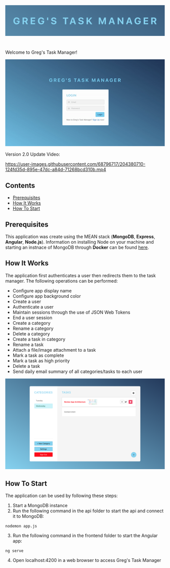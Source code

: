 <img src="assets/logo.png" alt="Greg's Task Manager Logo" width="700"/>

#

 Welcome to Greg's Task Manager!
 
 <img src="assets/frontpage.gif" alt="Greg's Task Manager Logo" width="700"/>
 
 Version 2.0 Update Video: 

https://user-images.githubusercontent.com/68796717/204380710-124fd35d-895e-47dc-a84d-71268bcd310b.mp4


 
 
## Contents
- [Prerequisites](#Prerequisites)
- [How It Works](#How-It-Works)
- [How To Start](#How-To-Start)

## Prerequisites

This application was create using the MEAN stack (**MongoDB**, **Express**, **Angular**, **Node.js**). Information on installing Node on your machine and starting an instnace of MongoDB through **Docker** can be found [here](https://medium.com/zenofai/how-to-build-a-node-js-and-mongodb-application-with-docker-containers-15e535baabf5). 

## How It Works

The application first authenticates a user then redirects them to the task manager. The following operations can be performed:
- Configure app display name
- Configure app background color
- Create a user
- Authenticate a user
- Maintain sessions through the use of JSON Web Tokens
- End a user session
- Create a category
- Rename a category
- Delete a category
- Create a task in category
- Rename a task
- Attach a file/image attachment to a task
- Mark a task as complete
- Mark a task as high priority
- Delete a task
- Send daily email summary of all categories/tasks to each user

<img src="assets/TaskManagerScreenshot.png" alt="Greg's Task Manager Logo" width="700"/>

## How To Start

The application can be used by following these steps:
1. Start a MongoDB instance
2. Run the following command in the api folder to start the api and connect it to MongoDB:
```
nodemon app.js
```
3. Run the following command in the frontend folder to start the Angular app:
```
ng serve
```
4. Open localhost:4200 in a web browser to access Greg's Task Manager

